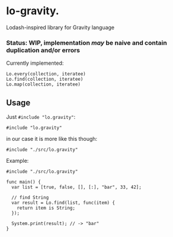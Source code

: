 # lo-gravity.

Lodash-inspired library for Gravity language

### Status: WIP, implementation *may* be naive and contain duplication and/or errors

Currently implemented:
```
Lo.every(collection, iteratee)
Lo.find(collection, iteratee)
Lo.map(collection, iteratee)
```

## Usage

Just `#include "lo.gravity"`:

```
#include "lo.gravity"
```
in our case it is more like this though:

```
#include "./src/lo.gravity"
```

Example:
```
#include "./src/lo.gravity"

func main() {
  var list = [true, false, [], [:], "bar", 33, 42];

  // find String
  var result = Lo.find(list, func(item) {
    return item is String;
  });

  System.print(result); // -> "bar"
}
```
